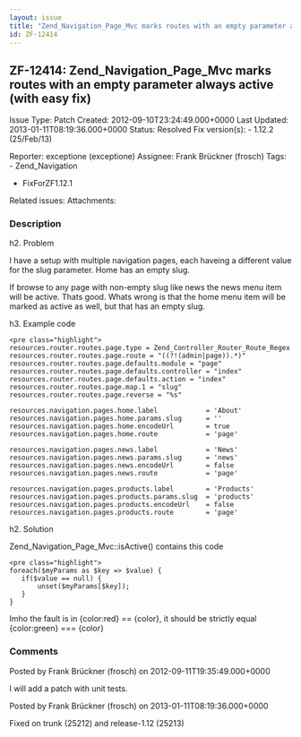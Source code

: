 ```yaml
---
layout: issue
title: "Zend_Navigation_Page_Mvc marks routes with an empty parameter always active (with easy fix)"
id: ZF-12414
---
```


ZF-12414: Zend\_Navigation\_Page\_Mvc marks routes with an empty parameter always active (with easy fix)
--------------------------------------------------------------------------------------------------------

 Issue Type: Patch Created: 2012-09-10T23:24:49.000+0000 Last Updated: 2013-01-11T08:19:36.000+0000 Status: Resolved Fix version(s): - 1.12.2 (25/Feb/13)
 
 Reporter:  exceptione (exceptione)  Assignee:  Frank Brückner (frosch)  Tags: - Zend\_Navigation
- FixForZF1.12.1
 
 Related issues: 
 Attachments: 
### Description

h2. Problem

I have a setup with multiple navigation pages, each haveing a different value for the slug parameter. Home has an empty slug.

If browse to any page with non-empty slug like news the news menu item will be active. Thats good. Whats wrong is that the home menu item will be marked as active as well, but that has an empty slug.

h3. Example code

 
    <pre class="highlight">
    resources.router.routes.page.type = Zend_Controller_Router_Route_Regex
    resources.router.routes.page.route = "((?!(admin|page)).*)"
    resources.router.routes.page.defaults.module = "page"
    resources.router.routes.page.defaults.controller = "index"
    resources.router.routes.page.defaults.action = "index"
    resources.router.routes.page.map.1 = "slug"
    resources.router.routes.page.reverse = "%s"
    
    resources.navigation.pages.home.label            = 'About'
    resources.navigation.pages.home.params.slug      = ''
    resources.navigation.pages.home.encodeUrl        = true
    resources.navigation.pages.home.route            = 'page'
    
    resources.navigation.pages.news.label            = 'News'
    resources.navigation.pages.news.params.slug      = 'news'
    resources.navigation.pages.news.encodeUrl        = false
    resources.navigation.pages.news.route            = 'page'
    
    resources.navigation.pages.products.label        = 'Products'
    resources.navigation.pages.products.params.slug  = 'products'
    resources.navigation.pages.products.encodeUrl    = false
    resources.navigation.pages.products.route        = 'page'


h2. Solution

Zend\_Navigation\_Page\_Mvc::isActive() contains this code

 
    <pre class="highlight"> 
    foreach($myParams as $key => $value) {
       if($value == null) {
           unset($myParams[$key]);
       }
    }


Imho the fault is in {color:red} == {color}, it should be strictly equal {color:green} === {color}

 

 

### Comments

Posted by Frank Brückner (frosch) on 2012-09-11T19:35:49.000+0000

I will add a patch with unit tests.

 

 

Posted by Frank Brückner (frosch) on 2013-01-11T08:19:36.000+0000

Fixed on trunk (25212) and release-1.12 (25213)

 

 